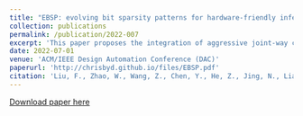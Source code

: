 ```yaml
---
title: "EBSP: evolving bit sparsity patterns for hardware-friendly inference of quantized deep neural networks."
collection: publications
permalink: /publication/2022-007
excerpt: 'This paper proposes the integration of aggressive joint-way compression into hardware design, namely EBSP.'
date: 2022-07-01
venue: 'ACM/IEEE Design Automation Conference (DAC)'
paperurl: 'http://chrisbyd.github.io/files/EBSP.pdf'
citation: 'Liu, F., Zhao, W., Wang, Z., Chen, Y., He, Z., Jing, N., Liang, X. and Jiang, L., 2022, July. EBSP: evolving bit sparsity patterns for hardware-friendly inference of quantized deep neural networks. In Proceedings of the 59th ACM/IEEE Design Automation Conference (pp. 259-264).'
---
```


[Download paper here](http://chrisbyd.github.io/files/EBSP.pdf)
